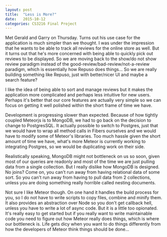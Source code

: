```yaml
---
layout: post
title:  "Less is More?"
date:   2015-10-12
categories: CS3216 Final Project
---
```


Met Gerald and Garry on Thursday. Turns out his use case for the application is much simpler than we thought. I was under the impression that he wants to be able to track all reviews for the online store as well. But it turns out that he's more concerned with being able to quickly pick out reviews to be displayed. So we are moving back to the show/do not show review paradigm instead of the good-review/bad-review/not-a-review paradigm, which is essentially how Repuso does things... So we are really building something like Repuso, just with better/nicer UI and maybe a search feature?

I like the idea of being able to sort and manage reviews but it makes the application more complicated and perhaps less intuitive for new users. Perhaps it's better that our core features are actually very simple so we can focus on getting it well polished within the short frame of time we have. 


Development is progressing slower than expected. Because of how tightly coupled Meteorjs is to MongoDB, we had to go back on the decision to change to PostgresSQL. It actually possible to switch to Postgres, just that we would have to wrap all method calls in Fibers ourselves and we would have to modify some of Meteor's libraries. Too much hassle given the short amount of time we have, what's more Meteor is currently working to integrating Postgres, so we would be duplicating work on their side.

Realistically speaking, MongoDB might not bottleneck on us so soon, given most of our queries are readonly and most of the time we are just pulling data from a single collection. But I really dislike how MongoDB is designed. No joins? Come on, you can't run away from having relational data of some sort. So you can't run away from having to pull data from 2 collections, unless you are doing something really horrible called nesting documents. 

Not sure I like Meteor though. On one hand it handles the build process for you, so I do not have to write scripts to copy files, combine and minify them. It also provides an abstraction over Node so you don't get callback hell, unless you have to write a lot of async code. But it is a little too opionated.
It's really easy to get started but if you really want to write maintainable code you need to figure out how Meteor really does things, which is where our bottleneck is. Life gets dicy when you want to do things differently from how the developers of Meteor think things should be done...